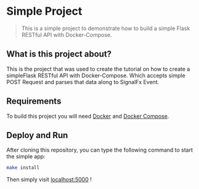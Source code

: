 # Simple Project
 > This is a simple project to demonstrate how to build a simple Flask RESTful API with Docker-Compose.

## What is this project about?

This is the project that was used to create the tutorial on how to create a simpleFlask RESTful API with Docker-Compose.
Which accepts simple POST Request and parses that data along to SignalFx Event.

## Requirements

To build this project you will need [Docker][Docker Install] and [Docker Compose][Docker Compose Install].

## Deploy and Run

After cloning this repository, you can type the following command to start the simple app:

```sh
make install
```

Then simply visit [localhost:5000][App] !


[Docker Install]:  https://docs.docker.com/install/
[Docker Compose Install]: https://docs.docker.com/compose/install/
[App]: http://127.0.0.1:5000
